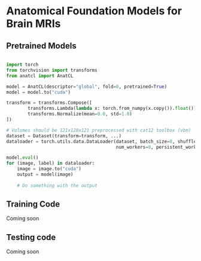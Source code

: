 # Anatomical Foundation Models for Brain MRIs


## Pretrained Models

```python

import torch
from torchvision import transforms
from anatcl import AnatCL

model = AnatCL(descriptor="global", fold=0, pretrained=True)
model = model.to("cuda")

transform = transforms.Compose([
        transforms.Lambda(lambda x: torch.from_numpy(x.copy()).float()),
        transforms.Normalize(mean=0.0, std=1.0)
])

# Volumes should be 121x128x121 preprocessed with cat12 toolbox (vbm)
dataset = Dataset(transform=transform, ...)
dataloader = torch.utils.data.DataLoader(dataset, batch_size=8, shuffle=False,
                                         num_workers=8, persistent_workers=True)

model.eval()
for (image, label) in dataloader:
    image = image.to("cuda")
    output = model(image)
    
    # Do something with the output
```

## Training Code

Coming soon

## Testing code

Coming soon